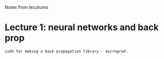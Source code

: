 Notes from lecutures


# Lecture 1: neural networks and back prop
	code for making a back propagation library - micrograd.


